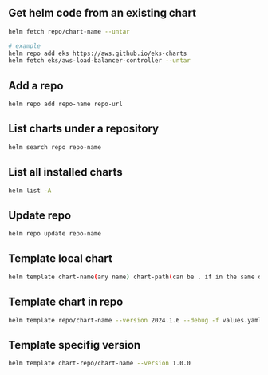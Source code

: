 ## Get helm code from an existing chart
```bash
helm fetch repo/chart-name --untar

# example
helm repo add eks https://aws.github.io/eks-charts
helm fetch eks/aws-load-balancer-controller --untar
```

## Add a repo
```bash
helm repo add repo-name repo-url
```

## List charts under a repository
```bash
helm search repo repo-name
```

## List all installed charts
```bash
helm list -A
```

## Update repo
```bash
helm repo update repo-name
```

## Template local chart
```bash
helm template chart-name(any name) chart-path(can be . if in the same directory)
```

## Template chart in repo
```bash
helm template repo/chart-name --version 2024.1.6 --debug -f values.yaml
```

## Template specifig version
```bash
helm template chart-repo/chart-name --version 1.0.0
```

